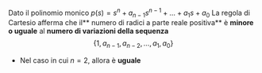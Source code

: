 Dato il polinomio monico $p(s)=s^{n}+a_{n-1}s^{n-1}+\ldots+a_{1}s+a_{0}$
La regola di Cartesio afferma che il** numero di radici a parte reale positiva** è **minore o uguale** al **numero di variazioni della sequenza**$$\{1,a_{n-1},a_{n-2},\ldots,a_{1},a_{0}\}$$
- Nel caso in cui $n=2$, allora è **uguale**


